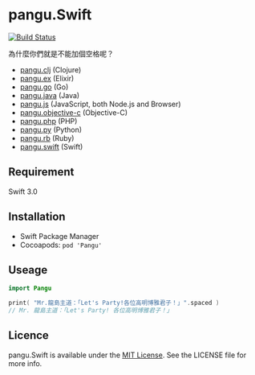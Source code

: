 # pangu.Swift

[![Build Status](https://travis-ci.org/X140Yu/pangu.Swift.svg?branch=master)](https://travis-ci.org/X140Yu/pangu.Swift)

為什麼你們就是不能加個空格呢？

* [pangu.clj](https://github.com/coldnew/pangu.clj) (Clojure)
* [pangu.ex](https://github.com/cataska/pangu.ex) (Elixir)
* [pangu.go](https://github.com/vinta/pangu) (Go)
* [pangu.java](https://github.com/vinta/pangu.java) (Java)
* [pangu.js](https://github.com/vinta/pangu.js) (JavaScript, both Node.js and Browser)
* [pangu.objective-c](https://github.com/Cee/pangu.objective-c) (Objective-C)
* [pangu.php](https://github.com/Kunr/pangu.php) (PHP)
* [pangu.py](https://github.com/vinta/pangu.py) (Python)
* [pangu.rb](https://github.com/dlackty/pangu.rb) (Ruby)
* [pangu.swift](https://github.com/X140Yu/pangu.Swift) (Swift)

## Requirement
Swift 3.0

## Installation

- Swift Package Manager
- Cocoapods: `pod 'Pangu'`

## Useage

```swift
import Pangu

print( "Mr.龍島主道：「Let's Party!各位高明博雅君子！」".spaced )
// Mr. 龍島主道：「Let's Party! 各位高明博雅君子！」
```

## Licence

pangu.Swift is available under the [MIT License][mitLink]. See the LICENSE file for more info.

[mitLink]:http://opensource.org/licenses/MIT

